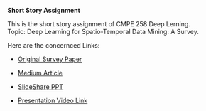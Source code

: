 <b>Short Story Assignment</b>

This is the short story assignment of CMPE 258 Deep Lerning.<br>
Topic: Deep Learning for Spatio-Temporal Data Mining: A Survey.<br>

Here are the concernced Links:<br>
* [Original Survey Paper](https://arxiv.org/abs/1906.04928 "Survey Paper")

* [Medium Article](https://medium.com/@srisruthi.chilukuri/deep-learning-for-spatio-temporal-data-mining-analysis-166eff7152ca "Medium Article")

* [SlideShare PPT](https://www.slideshare.net/SriSruthiChilukuri/spatio-temporal-data-mining?qid=1fcebad5-03a5-4aa2-a68d-530ad4b3fd0b&v=&b=&from_search=1 "SlideShare Presentation")

* [Presentation Video Link](https://www.youtube.com/watch?v=VMWW03P1dCg
"Youtube Link of Presentation")
